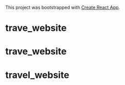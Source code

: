 This project was bootstrapped with [Create React App](https://github.com/facebook/create-react-app).
# trave_website
# trave_website
# travel_website
